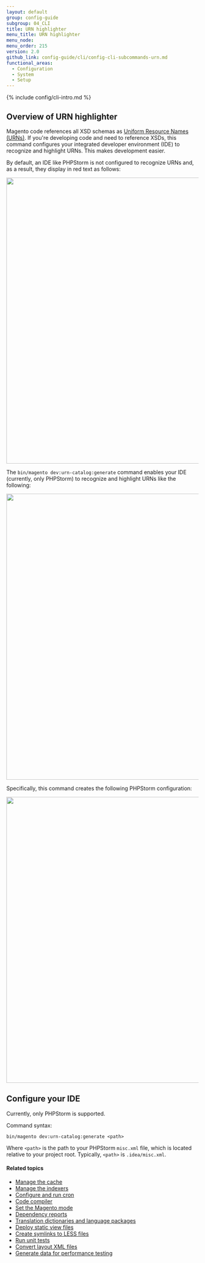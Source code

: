 ```yaml
---
layout: default
group: config-guide
subgroup: 04_CLI
title: URN highlighter
menu_title: URN highlighter
menu_node:
menu_order: 215
version: 2.0
github_link: config-guide/cli/config-cli-subcommands-urn.md
functional_areas:
  - Configuration
  - System
  - Setup
---
```


{% include config/cli-intro.md %}

## Overview of URN highlighter
Magento code references all XSD schemas as <a href="https://www.ietf.org/rfc/rfc2141.txt" target="\_blank">Uniform Resource Names (URNs)</a>. If you're developing code and need to reference XSDs, this command configures your integrated developer environment (IDE) to recognize and highlight URNs. This makes development easier.

By default, an IDE like PHPStorm is not configured to recognize URNs and, as a result, they display in red text as follows:

<img src="{{ site.baseurl}}/common/images/config_urn_before.png" width="750px">

The `bin/magento dev:urn-catalog:generate` command enables your IDE (currently, only PHPStorm) to recognize and highlight URNs like the following:

<img src="{{ site.baseurl}}/common/images/config_urn_after.png" width="750px">

Specifically, this command creates the following PHPStorm configuration:

<img src="{{ site.baseurl}}/common/images/config_urn_settings.png" width="750px">

## Configure your IDE
Currently, only PHPStorm is supported.

Command syntax:

	bin/magento dev:urn-catalog:generate <path>

Where `<path>` is the path to your PHPStorm `misc.xml` file, which is located relative to your project root. Typically, `<path>` is `.idea/misc.xml`.

#### Related topics

-   <a href="{{page.baseurl}}/config-guide/cli/config-cli-subcommands-cache.html">Manage the cache</a>
-   <a href="{{page.baseurl}}/config-guide/cli/config-cli-subcommands-index.html">Manage the indexers</a>
-   <a href="{{page.baseurl}}/config-guide/cli/config-cli-subcommands-cron.html">Configure and run cron</a>
-   <a href="{{page.baseurl}}/config-guide/cli/config-cli-subcommands-compiler.html">Code compiler</a>
-   <a href="{{page.baseurl}}/config-guide/cli/config-cli-subcommands-mode.html">Set the Magento mode</a>
-   <a href="{{page.baseurl}}/config-guide/cli/config-cli-subcommands-depen.html">Dependency reports</a>
-   <a href="{{page.baseurl}}/config-guide/cli/config-cli-subcommands-i18n.html">Translation dictionaries and language packages</a>
-   <a href="{{page.baseurl}}/config-guide/cli/config-cli-subcommands-static-view.html">Deploy static view files</a>
-   <a href="{{page.baseurl}}/config-guide/cli/config-cli-subcommands-less-sass.html">Create symlinks to LESS files</a>
-   <a href="{{page.baseurl}}/config-guide/cli/config-cli-subcommands-test.html">Run unit tests</a>
-   <a href="{{page.baseurl}}/config-guide/cli/config-cli-subcommands-layout-xml.html">Convert layout XML files</a>
-   <a href="{{page.baseurl}}/config-guide/cli/config-cli-subcommands-perf-data.html">Generate data for performance testing</a>

